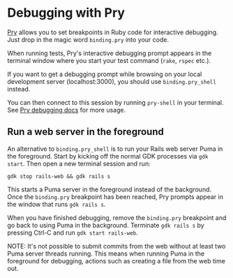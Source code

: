 # Debugging with Pry

[Pry](https://pryrepl.org/) allows you to set breakpoints in Ruby code
for interactive debugging. Just drop in the magic word `binding.pry` into your
code.

When running tests, Pry's interactive debugging prompt appears in the
terminal window where you start your test command (`rake`, `rspec` etc.).

If you want to get a debugging prompt while browsing on your local
development server (localhost:3000), you should use `binding.pry_shell` instead.

You can then connect to this session by running `pry-shell` in your terminal. See
[Pry debugging docs](https://docs.gitlab.com/ee/development/pry_debugging.html)
for more usage.

## Run a web server in the foreground

An alternative to `binding.pry_shell` is to run your Rails web server Puma in
the foreground.
Start by kicking off the normal GDK processes via `gdk start`. Then open a new
terminal session and run:

```shell
gdk stop rails-web && gdk rails s
```

This starts a Puma server in the foreground instead of the background. Once the
`binding.pry` breakpoint has been reached, Pry prompts appear in the window
that runs `gdk rails s`.

When you have finished debugging, remove the `binding.pry` breakpoint and go
back to using Puma in the background. Terminate `gdk rails s` by pressing Ctrl-C
and run `gdk start rails-web`.

NOTE:
It's not possible to submit commits from the web without at least two Puma server
threads running. This means when running Puma in the foreground for debugging,
actions such as creating a file from the web time out.
